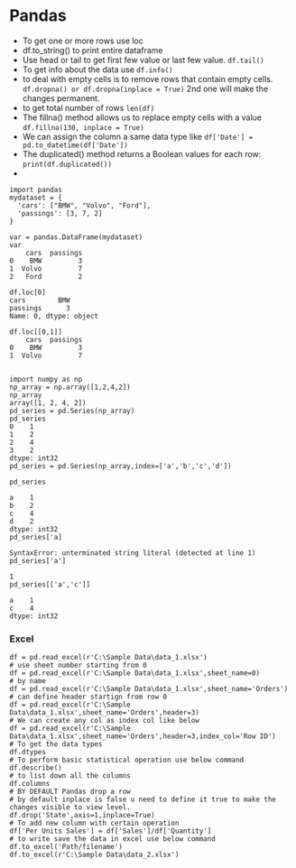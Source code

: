 # Pandas

- To get one or more rows use loc
- df.to_string() to print entire dataframe
- Use head or tail to get first few value or last few value. ```df.tail()``` 
- To get info about the data use ```df.info()```
- to deal with empty cells is to remove rows that contain empty cells. ```df.dropna() or df.dropna(inplace = True)``` 2nd one will make the changes permanent.
- to get total number of rows ```len(df)```
- The fillna() method allows us to replace empty cells with a value ```df.fillna(130, inplace = True)```
- We can assign the column a same data type like ```df['Date'] = pd.to_datetime(df['Date'])```
- The duplicated() method returns a Boolean values for each row: ```print(df.duplicated())```
- 


```
import pandas
mydataset = {
  'cars': ["BMW", "Volvo", "Ford"],
  'passings': [3, 7, 2]
}

var = pandas.DataFrame(mydataset)
var
    cars  passings
0    BMW         3
1  Volvo         7
2   Ford         2

df.loc[0]
cars        BMW
passings      3
Name: 0, dtype: object

df.loc[[0,1]]
    cars  passings
0    BMW         3
1  Volvo         7

```

```

import numpy as np
np_array = np.array([1,2,4,2])
np_array
array([1, 2, 4, 2])
pd_series = pd.Series(np_array)
pd_series
0    1
1    2
2    4
3    2
dtype: int32
pd_series = pd.Series(np_array,index=['a','b','c','d'])
                      
pd_series
                      
a    1
b    2
c    4
d    2
dtype: int32
pd_series['a]
          
SyntaxError: unterminated string literal (detected at line 1)
pd_series['a']
          
1
pd_series[['a','c']]
          
a    1
c    4
dtype: int32
```
### Excel
```
df = pd.read_excel(r'C:\Sample Data\data_1.xlsx')
# use sheet number starting from 0
df = pd.read_excel(r'C:\Sample Data\data_1.xlsx',sheet_name=0)
# by name
df = pd.read_excel(r'C:\Sample Data\data_1.xlsx',sheet_name='Orders')
# can define header startign from row 0
df = pd.read_excel(r'C:\Sample Data\data_1.xlsx',sheet_name='Orders',header=3)
# We can create any col as index col like below
df = pd.read_excel(r'C:\Sample Data\data_1.xlsx',sheet_name='Orders',header=3,index_col='Row ID')
# To get the data types
df.dtypes
# To perform basic statistical operation use below command
df.describe()
# to list down all the columns
df.columns
# BY DEFAULT Pandas drop a row
# by default inplace is false u need to define it true to make the changes visible to view level.
df.drop('State',axis=1,inplace=True)
# To add new column with certain operation
df['Per Units Sales'] = df['Sales']/df['Quantity']
# to write save the data in excel use below command
df.to_excel('Path/filename')
df.to_excel(r'C:\Sample Data\data_2.xlsx')
```
